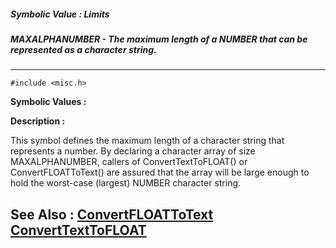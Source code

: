 ##### Symbolic Value : Limits
##### MAXALPHANUMBER - The maximum length of a NUMBER that can be represented as a character string.
---
```
#include <misc.h>
```

**Symbolic Values :**



**Description :**

This symbol defines the maximum length of a character string that represents a number.  By declaring a character array of size MAXALPHANUMBER, callers of ConvertTextToFLOAT() or ConvertFLOATToText() are assured that the array will be large enough to hold the worst-case (largest) NUMBER character string.


**See Also :**
[ConvertFLOATToText](/domino-c-api-docs/reference/Func/ConvertFLOATToText)
[ConvertTextToFLOAT](/domino-c-api-docs/reference/Func/ConvertTextToFLOAT)
---
